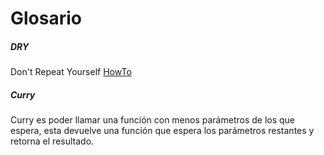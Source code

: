 # Glosario

##### DRY
Don't Repeat Yourself [HowTo](https://medium.com/entendiendo-javascript/currying-en-javascript-funciones-con-superpoderes-1c8760c728a)

##### Curry
Curry es poder llamar una función con menos parámetros de los que espera, esta devuelve una función que espera los parámetros restantes y retorna el resultado.
